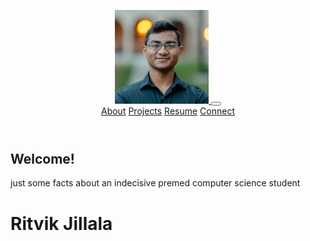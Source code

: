<!DOCTYPE html>
<html lang = "en">
  <head>
  	<!-- Global site tag (gtag.js) - Google Analytics -->
<script async src="https://www.googletagmanager.com/gtag/js?id=G-7P9CLFC1YL"></script>
<script>
  window.dataLayer = window.dataLayer || [];
  function gtag(){dataLayer.push(arguments);}
  gtag('js', new Date());

  gtag('config', 'G-7P9CLFC1YL');
</script>
	<meta charset = "utf-8">
	<meta http-equiv="X-UA-Compatible" content="IE=edge">
	<meta name="viewport" content = "width=device-width, initial-scale = 1">
	<title>Ritvik Jillala</title>
	<link rel="preconnect" href="https://fonts.gstatic.com">
	<link href="https://fonts.googleapis.com/css2?family=BioRhyme:wght@300;400;700&display=swap" rel="stylesheet">
	<link rel="stylesheet" href="css/bootstrap.min.css">
	<link rel="stylesheet" href="css/styles.css">
	<!--link to style sheet-->
  </head>
<body>
	<script src="js/jquery-3.5.1.min.js"></script>
	<script src="js/bootstrap.js"></script>
	<script src="js/script.js"></script>
	<header>
		<nav id = "header-nav" class="navbar navbar-expand-md">
			<div class="container-fluid">
				<a class="navbar-brand" href="home.html">
					<img src="images/profesh.jpeg" class = "rounded-circle" alt ="me" width = "150" height = "150"> 
				</a>
				<button class="navbar-toggler navbar-dark" type="button" data-bs-toggle="collapse" data-bs-target="#navbarNavAltMarkup" aria-controls="navbarNavAltMarkup" aria-expanded="false" aria-label="Toggle navigation">
			        <span class="navbar-toggler-icon"></span>
			    </button>
			    <div class="collapse navbar-collapse justify-content-end" id="navbarNavAltMarkup">
			      <div class="navbar-nav">
			        <a class="nav-link" href="about.html">About</a>
			        <a class="nav-link" href="projects.html">Projects</a>
			        <a class="nav-link" href="resume.html">Resume</a>
			        <a class="nav-link" href="connect.html">Connect</a>
			      </div>
			    </div>
			</div>
		</nav>
	</header>
	<div id = "overall">
		<div class=container-fluid>
			<h2>
				Welcome!
			</h2>
		</div>
		<div class=container-fluid id="main-description">
			just some facts about an indecisive premed computer science student
		</div>
		<div class=container-fluid>
			<h1 id="name">
				Ritvik Jillala
			</h1>
		</div>
	</div>
</body>
</html>